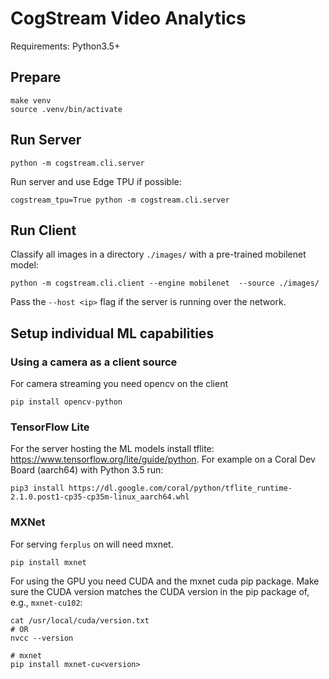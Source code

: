 CogStream Video Analytics
=========================

Requirements: Python3.5+

Prepare
-------

    make venv
    source .venv/bin/activate

Run Server
----------

    python -m cogstream.cli.server
    
Run server and use Edge TPU if possible:

    cogstream_tpu=True python -m cogstream.cli.server


Run Client
----------

Classify all images in a directory `./images/` with a pre-trained mobilenet model:

    python -m cogstream.cli.client --engine mobilenet  --source ./images/

Pass the `--host <ip>` flag if the server is running over the network.


Setup individual ML capabilities
--------------------------------

### Using a camera as a client source

For camera streaming you need opencv on the client

    pip install opencv-python

### TensorFlow Lite

For the server hosting the ML models install tflite: https://www.tensorflow.org/lite/guide/python.
For example on a Coral Dev Board (aarch64) with Python 3.5 run:

    pip3 install https://dl.google.com/coral/python/tflite_runtime-2.1.0.post1-cp35-cp35m-linux_aarch64.whl


### MXNet

For serving `ferplus` on will need mxnet.

    pip install mxnet

For using the GPU you need CUDA and the mxnet cuda pip package. Make sure the CUDA version matches the CUDA
version in the pip package of, e.g., `mxnet-cu102`:

    cat /usr/local/cuda/version.txt
    # OR
    nvcc --version

    # mxnet
    pip install mxnet-cu<version>
